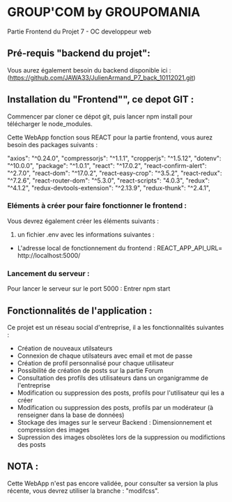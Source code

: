 # GROUP'COM by GROUPOMANIA

Partie Frontend du Projet 7 - OC developpeur web

## Pré-requis "backend du projet":

Vous aurez également besoin du backend disponible ici : (https://github.com/JAWA33/JulienArmand_P7_back_10112021.git)

## Installation du "Frontend"", ce depot GIT :

Commencer par cloner ce dépot git, puis lancer npm install pour télécharger le node_modules.

Cette WebApp fonction sous REACT pour la partie frontend, vous aurez besoin des packages suivants :

"axios": "^0.24.0",
"compressorjs": "^1.1.1",
"cropperjs": "^1.5.12",
"dotenv": "^10.0.0",
"package": "^1.0.1",
"react": "^17.0.2",
"react-confirm-alert": "^2.7.0",
"react-dom": "^17.0.2",
"react-easy-crop": "^3.5.2",
"react-redux": "^7.2.6",
"react-router-dom": "^5.3.0",
"react-scripts": "4.0.3",
"redux": "^4.1.2",
"redux-devtools-extension": "^2.13.9",
"redux-thunk": "^2.4.1",

### Eléments à créer pour faire fonctionner le frontend :

Vous devrez également créer les éléments suivants :

1. un fichier .env avec les informations suivantes :

- L'adresse local de fonctionnement du frontend :
  REACT_APP_API_URL= http://localhost:5000/

### Lancement du serveur :

Pour lancer le serveur sur le port 5000 : Entrer npm start

## Fonctionnalités de l'application :

Ce projet est un réseau social d'entreprise, il a les fonctionnalités suivantes :

- Création de nouveaux utilsateurs
- Connexion de chaque utilsateurs avec email et mot de passe
- Création de profil personnalisé pour chaque utilisateur
- Possibilité de création de posts sur la partie Forum
- Consultation des profils des utilisateurs dans un organigramme de l'entreprise
- Modification ou suppression des posts, profils pour l'utilisateur qui les a créer
- Modification ou suppression des posts, profils par un modérateur (à renseigner dans la base de données)
- Stockage des images sur le serveur Backend : Dimensionnement et compression des images
- Supression des images obsolètes lors de la suppression ou modifictions des posts

## NOTA :

Cette WebApp n'est pas encore validée, pour consulter sa version la plus récente, vous devrez utiliser la branche : "modifcss".
